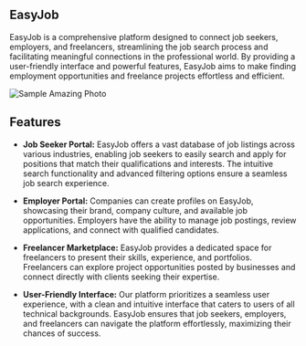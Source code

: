 ## EasyJob

EasyJob is a comprehensive platform designed to connect job seekers, employers, and freelancers, streamlining the job search process and facilitating meaningful connections in the professional world. By providing a user-friendly interface and powerful features, EasyJob aims to make finding employment opportunities and freelance projects effortless and efficient.

![Sample Amazing Photo]([https://i.pinimg.com/564x/d2/29/26/d22926f8e9213c6bf985c59dd1c0391c.jpg](https://s39940.pcdn.co/wp-content/uploads/2021/11/job-search-myths-bust.jpg))


## Features

- **Job Seeker Portal:** EasyJob offers a vast database of job listings across various industries, enabling job seekers to easily search and apply for positions that match their qualifications and interests. The intuitive search functionality and advanced filtering options ensure a seamless job search experience.

- **Employer Portal:** Companies can create profiles on EasyJob, showcasing their brand, company culture, and available job opportunities. Employers have the ability to manage job postings, review applications, and connect with qualified candidates.

- **Freelancer Marketplace:** EasyJob provides a dedicated space for freelancers to present their skills, experience, and portfolios. Freelancers can explore project opportunities posted by businesses and connect directly with clients seeking their expertise.

- **User-Friendly Interface:** Our platform prioritizes a seamless user experience, with a clean and intuitive interface that caters to users of all technical backgrounds. EasyJob ensures that job seekers, employers, and freelancers can navigate the platform effortlessly, maximizing their chances of success.

  
